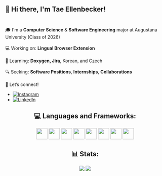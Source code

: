 ## 👋 Hi there, I'm Tae Ellenbecker!<br><br>
🎓 I'm a **Computer Science** & **Software Engineering** major at Augustana University (Class of 2026)<br><br>
💻 Working on: **Lingual Browser Extension**<br><br>
🧠 Learning: **Doxygen, Jira**, Korean, and Czech <br><br>
🔍 Seeking: **Software Positions**, **Internships**, **Collaborations**<br><br>
🚀 Let’s connect!<br>
  - [![Instagram](https://img.shields.io/badge/Instagram-%23E4405F.svg?logo=Instagram&logoColor=white)](https://instagram.com/tae.ellenbecker) 
  - [![LinkedIn](https://img.shields.io/badge/LinkedIn-%230077B5.svg?logo=linkedin&logoColor=white)](https://www.linkedin.com/in/tae-ellenbecker-384194225/) 

<h2 align="center">💻 Languages and Frameworks:</h2>

<p align="center">
  <img src="https://cdn.jsdelivr.net/gh/devicons/devicon@latest/icons/java/java-original.svg" height="35" />
  <img src="https://cdn.jsdelivr.net/gh/devicons/devicon@latest/icons/python/python-original.svg" height="35" />
  <img src="https://cdn.jsdelivr.net/gh/devicons/devicon@latest/icons/cplusplus/cplusplus-original.svg" height="35" />
  <img src="https://cdn.jsdelivr.net/gh/devicons/devicon@latest/icons/c/c-original.svg" height="35" />
  <img src="https://cdn.jsdelivr.net/gh/devicons/devicon@latest/icons/html5/html5-original.svg" height="35"/>
  <img src="https://cdn.jsdelivr.net/gh/devicons/devicon@latest/icons/css3/css3-original.svg" height="35"/>
  <img src="https://cdn.jsdelivr.net/gh/devicons/devicon@latest/icons/javascript/javascript-original.svg" height="35"/>
  <img src="https://cdn.jsdelivr.net/gh/devicons/devicon@latest/icons/nodejs/nodejs-original.svg" height="35"/>
</p>


<h2 align="center">📊 Stats:</h2>

<p align="center">
  <img src="https://nirzak-streak-stats.vercel.app/?user=TaeEllenbecker&theme=dark&hide_border=false" />
  <img src="https://github-readme-stats.vercel.app/api/top-langs/?username=TaeEllenbecker&theme=dark&hide_border=false&include_all_commits=true&count_private=true&layout=compact" />
</p>
